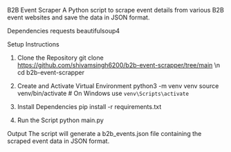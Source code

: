 B2B Event Scraper
A Python script to scrape event details from various B2B event websites and save the data in JSON format.


Dependencies
requests
beautifulsoup4


Setup Instructions

1. Clone the Repository
git clone https://github.com/shivamsingh6200/b2b-event-scrapper/tree/main \n
cd b2b-event-scrapper

3. Create and Activate Virtual Environment
python3 -m venv venv
source venv/bin/activate  # On Windows use `venv\Scripts\activate`

5. Install Dependencies
pip install -r requirements.txt

7. Run the Script
python main.py

Output
The script will generate a b2b_events.json file containing the scraped event data in JSON format.

